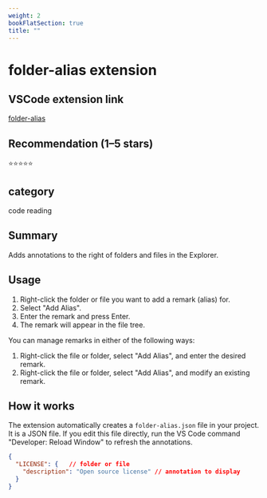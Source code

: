 ```yaml
---
weight: 2
bookFlatSection: true
title: ""
---
```

# folder-alias extension

## VSCode extension link
[folder-alias](https://marketplace.visualstudio.com/items?itemName=rikka.folder-alias)

## Recommendation (1–5 stars)
⭐️⭐️⭐️⭐️⭐️

## category
code reading

## Summary
Adds annotations to the right of folders and files in the Explorer.

## Usage
1. Right-click the folder or file you want to add a remark (alias) for.
2. Select "Add Alias".
3. Enter the remark and press Enter.
4. The remark will appear in the file tree.

You can manage remarks in either of the following ways:

1. Right-click the file or folder, select "Add Alias", and enter the desired remark.
2. Right-click the file or folder, select "Add Alias", and modify an existing remark.

## How it works
The extension automatically creates a `folder-alias.json` file in your project. It is a JSON file. If you edit this file directly, run the VS Code command "Developer: Reload Window" to refresh the annotations.

```json
{
  "LICENSE": {   // folder or file
    "description": "Open source license" // annotation to display
  }
}
```
